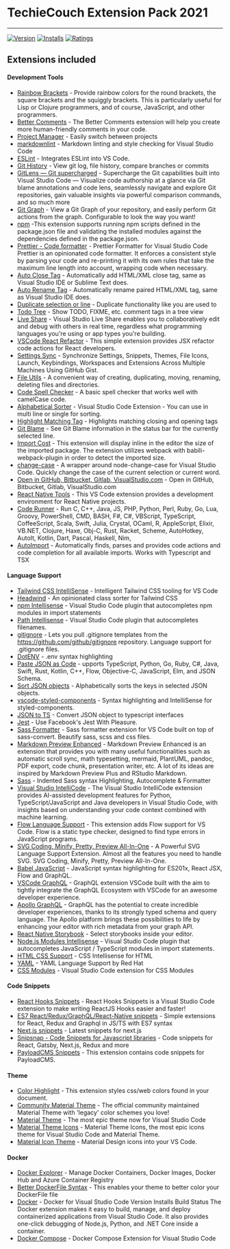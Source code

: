 # TechieCouch Extension Pack 2021

---

[![Version](https://vsmarketplacebadge.apphb.com/version/TechieCouch.techiecouch-reactjs-react-native.svg)](https://marketplace.visualstudio.com/items?itemName=TechieCouch.techiecouch-reactjs-react-native)
[![Installs](https://vsmarketplacebadge.apphb.com/installs/TechieCouch.techiecouch-reactjs-react-native.svg)](https://marketplace.visualstudio.com/items?itemName=TechieCouch.techiecouch-reactjs-react-native)
[![Ratings](https://vsmarketplacebadge.apphb.com/downloads/TechieCouch.techiecouch-reactjs-react-native.svg)](https://marketplace.visualstudio.com/items?itemName=TechieCouch.techiecouch-reactjs-react-native)

## Extensions included

#### Development Tools

- [Rainbow Brackets](https://marketplace.visualstudio.com/items?itemname=2gua.rainbow-brackets) - Provide rainbow colors for the round brackets, the square brackets and the squiggly brackets. This is particularly useful for Lisp or Clojure programmers, and of course, JavaScript, and other programmers.
- [Better Comments](https://marketplace.visualstudio.com/items?itemname=aaron-bond.better-comments) - The Better Comments extension will help you create more human-friendly comments in your code.
- [Project Manager](https://marketplace.visualstudio.com/items?itemName=alefragnani.project-manager) - Easily switch between projects
- [markdownlint](https://marketplace.visualstudio.com/items?itemName=DavidAnson.vscode-markdownlint) - Markdown linting and style checking for Visual Studio Code
- [ESLint](https://marketplace.visualstudio.com/items?itemName=dbaeumer.vscode-eslint) - Integrates ESLint into VS Code.
- [Git History](https://marketplace.visualstudio.com/items?itemName=donjayamanne.githistory) - View git log, file history, compare branches or commits
- [GitLens — Git supercharged](https://marketplace.visualstudio.com/items?itemName=eamodio.gitlens) - Supercharge the Git capabilities built into Visual Studio Code — Visualize code authorship at a glance via Git blame annotations and code lens, seamlessly navigate and explore Git repositories, gain valuable insights via powerful comparison commands, and so much more
- [Git Graph](https://marketplace.visualstudio.com/items?itemName=mhutchie.git-graph) - View a Git Graph of your repository, and easily perform Git actions from the graph. Configurable to look the way you want!
- [npm](https://marketplace.visualstudio.com/items?itemName=eg2.vscode-npm-script) -This extension supports running npm scripts defined in the package.json file and validating the installed modules against the dependencies defined in the package.json.
- [Prettier - Code formatter](https://marketplace.visualstudio.com/items?itemName=esbenp.prettier-vscode) - Prettier Formatter for Visual Studio Code
  Prettier is an opinionated code formatter. It enforces a consistent style by parsing your code and re-printing it with its own rules that take the maximum line length into account, wrapping code when necessary.
- [Auto Close Tag](https://marketplace.visualstudio.com/items?itemName=formulahendry.auto-close-tag) - Automatically add HTML/XML close tag, same as Visual Studio IDE or Sublime Text does.
- [Auto Rename Tag](https://marketplace.visualstudio.com/items?itemName=formulahendry.auto-rename-tag) - Automatically rename paired HTML/XML tag, same as Visual Studio IDE does.
- [Duplicate selection or line](https://marketplace.visualstudio.com/items?itemName=geeebe.duplicate) - Duplicate functionality like you are used to
- [Todo Tree](https://marketplace.visualstudio.com/items?itemName=Gruntfuggly.todo-tree) - Show TODO, FIXME, etc. comment tags in a tree view
- [Live Share](https://marketplace.visualstudio.com/items?itemName=MS-vsliveshare.vsliveshare) - Visual Studio Live Share enables you to collaboratively edit and debug with others in real time, regardless what programming languages you're using or app types you're building.
- [VSCode React Refactor](https://marketplace.visualstudio.com/items?itemName=planbcoding.vscode-react-refactor) - This simple extension provides JSX refactor code actions for React developers.
- [Settings Sync](https://marketplace.visualstudio.com/items?itemName=Shan.code-settings-sync) - Synchronize Settings, Snippets, Themes, File Icons, Launch, Keybindings, Workspaces and Extensions Across Multiple Machines Using GitHub Gist.
- [File Utils](https://marketplace.visualstudio.com/items?itemName=sleistner.vscode-fileutils) - A convenient way of creating, duplicating, moving, renaming, deleting files and directories.
- [Code Spell Checker](https://marketplace.visualstudio.com/items?itemName=streetsidesoftware.code-spell-checker) - A basic spell checker that works well with camelCase code.
- [Alphabetical Sorter](https://marketplace.visualstudio.com/items?itemName=ue.alphabetical-sorter) - Visual Studio Code Extension - You can use in multi line or single for sorting.
- [Highlight Matching Tag](https://marketplace.visualstudio.com/items?itemName=vincaslt.highlight-matching-tag) - Highlights matching closing and opening tags
- [Git Blame](https://marketplace.visualstudio.com/items?itemName=waderyan.gitblame) - See Git Blame information in the status bar for the currently selected line.
- [Import Cost](https://marketplace.visualstudio.com/items?itemName=wix.vscode-import-cost) - This extension will display inline in the editor the size of the imported package. The extension utilizes webpack with babili-webpack-plugin in order to detect the imported size.
- [change-case](https://marketplace.visualstudio.com/items?itemName=wmaurer.change-case) - A wrapper around node-change-case for Visual Studio Code. Quickly change the case of the current selection or current word.
- [Open in GitHub, Bitbucket, Gitlab, VisualStudio.com](https://marketplace.visualstudio.com/items?itemName=ziyasal.vscode-open-in-github) - Open in GitHub, Bitbucket, Gitlab, VisualStudio.com
- [React Native Tools](https://marketplace.visualstudio.com/items?itemName=msjsdiag.vscode-react-native) - This VS Code extension provides a development environment for React Native projects.
- [Code Runner](https://marketplace.visualstudio.com/items?itemName=formulahendry.code-runner) - Run C, C++, Java, JS, PHP, Python, Perl, Ruby, Go, Lua, Groovy, PowerShell, CMD, BASH, F#, C#, VBScript, TypeScript, CoffeeScript, Scala, Swift, Julia, Crystal, OCaml, R, AppleScript, Elixir, VB.NET, Clojure, Haxe, Obj-C, Rust, Racket, Scheme, AutoHotkey, AutoIt, Kotlin, Dart, Pascal, Haskell, Nim,
- [AutoImport](https://marketplace.visualstudio.com/items?itemName=steoates.autoimport) - Automatically finds, parses and provides code actions and code completion for all available imports. Works with Typescript and TSX

#### Language Support

- [Tailwind CSS IntelliSense](https://marketplace.visualstudio.com/items?itemName=bradlc.vscode-tailwindcss) - Intelligent Tailwind CSS tooling for VS Code
- [Headwind](https://marketplace.visualstudio.com/items?itemName=heybourn.headwind) - An opinionated class sorter for Tailwind CSS
- [npm Intellisense](https://marketplace.visualstudio.com/items?itemName=christian-kohler.npm-intellisense) - Visual Studio Code plugin that autocompletes npm modules in import statements
- [Path Intellisense](https://marketplace.visualstudio.com/items?itemName=christian-kohler.path-intellisense) - Visual Studio Code plugin that autocompletes filenames.
- [gitignore](https://marketplace.visualstudio.com/items?itemName=codezombiech.gitignore) - Lets you pull .gitignore templates from the <https://github.com/github/gitignore> repository. Language support for .gitignore files.
- [DotENV](https://marketplace.visualstudio.com/items?itemName=mikestead.dotenv) - .env syntax highlighting
- [Paste JSON as Code](https://marketplace.visualstudio.com/items?itemName=quicktype.quicktype) - upports TypeScript, Python, Go, Ruby, C#, Java, Swift, Rust, Kotlin, C++, Flow, Objective-C, JavaScript, Elm, and JSON Schema.
- [Sort JSON objects](https://marketplace.visualstudio.com/items?itemName=richie5um2.vscode-sort-json) - Alphabetically sorts the keys in selected JSON objects.
- [vscode-styled-components](https://marketplace.visualstudio.com/items?itemName=jpoissonnier.vscode-styled-components) - Syntax highlighting and IntelliSense for styled-components.
- [JSON to TS](https://marketplace.visualstudio.com/items?itemName=MariusAlchimavicius.json-to-ts) - Convert JSON object to typescript interfaces
- [Jest](https://marketplace.visualstudio.com/items?itemName=Orta.vscode-jest) - Use Facebook's Jest With Pleasure.
- [Sass Formatter](https://marketplace.visualstudio.com/items?itemName=sasa.vscode-sass-format) - Sass formatter extension for VS Code built on top of sass-convert. Beautify sass, scss and css files.
- [Markdown Preview Enhanced](https://marketplace.visualstudio.com/items?itemName=shd101wyy.markdown-preview-enhanced) - Markdown Preview Enhanced is an extension that provides you with many useful functionalities such as automatic scroll sync, math typesetting, mermaid, PlantUML, pandoc, PDF export, code chunk, presentation writer, etc. A lot of its ideas are inspired by Markdown Preview Plus and RStudio Markdown.
- [Sass](https://marketplace.visualstudio.com/items?itemName=syler.sass-indented) - Indented Sass syntax Highlighting, Autocomplete & Formatter
- [Visual Studio IntelliCode](https://marketplace.visualstudio.com/items?itemName=VisualStudioExptTeam.vscodeintellicode) - The Visual Studio IntelliCode extension provides AI-assisted development features for Python, TypeScript/JavaScript and Java developers in Visual Studio Code, with insights based on understanding your code context combined with machine learning.
- [Flow Language Support](https://marketplace.visualstudio.com/items?itemName=flowtype.flow-for-vscode) - This extension adds Flow support for VS Code. Flow is a static type checker, designed to find type errors in JavaScript programs.
- [SVG Coding, Minify, Pretty, Preview All-In-One](https://marketplace.visualstudio.com/items?itemName=jock.svg) - A Powerful SVG Language Support Extension. Almost all the features you need to handle SVG. SVG Coding, Minify, Pretty, Preview All-In-One.
- [Babel JavaScript](https://marketplace.visualstudio.com/items?itemName=mgmcdermott.vscode-language-babel) - JavaScript syntax highlighting for ES201x, React JSX, Flow and GraphQL.
- [VSCode GraphQL](https://marketplace.visualstudio.com/items?itemName=GraphQL.vscode-graphql) - GraphQL extension VSCode built with the aim to tightly integrate the GraphQL Ecosystem with VSCode for an awesome developer experience.
- [Apollo GraphQL](https://marketplace.visualstudio.com/items?itemName=apollographql.vscode-apollo) - GraphQL has the potential to create incredible developer experiences, thanks to its strongly typed schema and query language. The Apollo platform brings these possibilities to life by enhancing your editor with rich metadata from your graph API.
- [React Native Storybook](https://marketplace.visualstudio.com/items?itemName=Orta.vscode-react-native-storybooks) - Select storybooks inside your editor.
- [Node.js Modules Intellisense](https://marketplace.visualstudio.com/items?itemName=leizongmin.node-module-intellisense) - Visual Studio Code plugin that autocompletes JavaScript / TypeScript modules in import statements.
- [HTML CSS Support](https://marketplace.visualstudio.com/items?itemName=ecmel.vscode-html-css) - CSS Intellisense for HTML
- [YAML](https://marketplace.visualstudio.com/items?itemName=redhat.vscode-yaml) - YAML Language Support by Red Hat
- [CSS Modules](https://marketplace.visualstudio.com/items?itemName=clinyong.vscode-css-modules) - Visual Studio Code extension for CSS Modules

#### Code Snippets

- [React Hooks Snippets](https://marketplace.visualstudio.com/items?itemName=AlDuncanson.react-hooks-snippets) - React Hooks Snippets is a Visual Studio Code extension to make writing ReactJS Hooks easier and faster!
- [ES7 React/Redux/GraphQL/React-Native snippets](https://marketplace.visualstudio.com/items?itemName=dsznajder.es7-react-js-snippets) - Simple extensions for React, Redux and Graphql in JS/TS with ES7 syntax
- [Next.js snippets](https://marketplace.visualstudio.com/items?itemName=PulkitGangwar.nextjs-snippets) - Latest snippets for next.js
- [Snipsnap - Code Snippets for Javascript libraries](https://marketplace.visualstudio.com/items?itemName=snipsnapdev.snipsnap-vscode) - Code snippets for React, Gatsby, Next.js, Redux and more
- [PayloadCMS Snippets](https://marketplace.visualstudio.com/items?itemName=TechieCouch.payloadcms-snippets) - This extension contains code snippets for PayloadCMS.

#### Theme

- [Color Highlight](https://marketplace.visualstudio.com/items?itemName=naumovs.color-highlight) - This extension styles css/web colors found in your document.
- [Community Material Theme](https://marketplace.visualstudio.com/items?itemName=Equinusocio.vsc-community-material-theme) - The official community maintained Material Theme with 'legacy' color schemes you love!
- [Material Theme](https://marketplace.visualstudio.com/items?itemName=Equinusocio.vsc-material-theme) - The most epic theme now for Visual Studio Code
- [Material Theme Icons](https://marketplace.visualstudio.com/items?itemName=Equinusocio.vsc-material-theme-icons) - Material Theme Icons, the most epic icons theme for Visual Studio Code and Material Theme.
- [Material Icon Theme](https://marketplace.visualstudio.com/items?itemName=PKief.material-icon-theme) - Material Design icons into your VS Code.

#### Docker

- [Docker Explorer](https://marketplace.visualstudio.com/items?itemName=formulahendry.docker-explorer) - Manage Docker Containers, Docker Images, Docker Hub and Azure Container Registry
- [Better DockerFile Syntax](https://marketplace.visualstudio.com/items?itemName=jeff-hykin.better-dockerfile-syntax) - This enables your theme to better color your DockerFile file
- [Docker](https://marketplace.visualstudio.com/items?itemName=ms-azuretools.vscode-docker) - Docker for Visual Studio Code Version Installs Build Status
  The Docker extension makes it easy to build, manage, and deploy containerized applications from Visual Studio Code. It also provides one-click debugging of Node.js, Python, and .NET Core inside a container.
- [Docker Compose](https://marketplace.visualstudio.com/items?itemName=p1c2u.docker-compose) - Docker Compose Extension for Visual Studio Code
